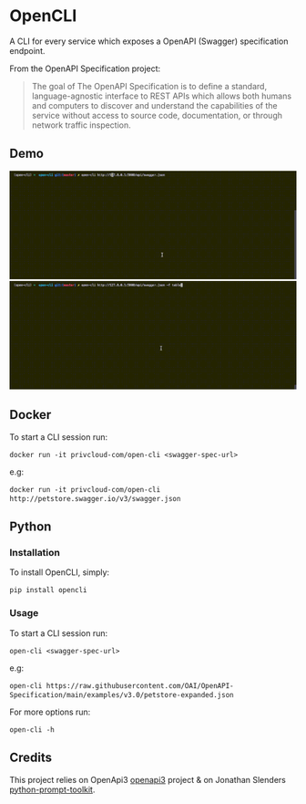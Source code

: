 # OpenCLI

A CLI for every service which exposes a OpenAPI (Swagger) specification endpoint.

From the OpenAPI Specification project:

> The goal of The OpenAPI Specification is to define a standard, language-agnostic interface to REST APIs which allows both humans and computers to discover and understand the capabilities of the service without access to source code, documentation, or through network traffic inspection.

## Demo

![Alt Text](https://github.com/privcloud-com/open-cli/blob/master/demo.gif)
![Alt Text](https://github.com/privcloud-com/open-cli/blob/master/demo_table.gif)

## Docker

To start a CLI session run:

    docker run -it privcloud-com/open-cli <swagger-spec-url>

e.g:

    docker run -it privcloud-com/open-cli http://petstore.swagger.io/v3/swagger.json

## Python

### Installation

To install OpenCLI, simply:

    pip install opencli

### Usage

To start a CLI session run:

    open-cli <swagger-spec-url>

e.g:

    open-cli https://raw.githubusercontent.com/OAI/OpenAPI-Specification/main/examples/v3.0/petstore-expanded.json

For more options run:

    open-cli -h

Credits
-------
This project relies on OpenApi3 [openapi3](https://github.com/Dorthu/openapi3) project & on Jonathan Slenders [python-prompt-toolkit](https://github.com/jonathanslenders/python-prompt-toolkit).
